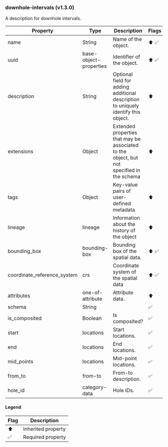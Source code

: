 ### downhole-intervals (v1.3.0)
A description for downhole intervals.

| Property | Type | Description | Flags |
|---|---|---|---|
| name | String | Name of the object. | ⬆️ ✅ |
| uuid | base-object-properties | Identifier of the object. | ⬆️ ✅ |
| description | String | Optional field for adding additional description to uniquely identify this object. | ⬆️ |
| extensions | Object | Extended properties that may be associated to the object, but not specified in the schema | ⬆️ |
| tags | Object | Key-value pairs of user-defined metadata | ⬆️ |
| lineage | lineage | Information about the history of the object | ⬆️ |
| bounding_box | bounding-box | Bounding box of the spatial data. | ⬆️ ✅ |
| coordinate_reference_system | crs | Coordinate system of the spatial data | ⬆️ ✅ |
| attributes | one-of-attribute | Attribute data. | ⬆️ |
| schema | String |  | ✅ |
| is_composited | Boolean | Is composited? | ✅ |
| start | locations | Start locations. | ✅ |
| end | locations | End locations. | ✅ |
| mid_points | locations | Mid-point locations. | ✅ |
| from_to | from-to | From-to description. | ✅ |
| hole_id | category-data | Hole IDs. | ✅ |


#### Legend

| Flag | Description |
| --- | --- |
| ⬆️ | Inherited property |
| ✅ | Required property |


